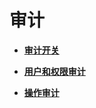 # 审计<a name="ZH-CN_TOPIC_0242371534"></a>

-   **[审计开关](审计开关.md)**  

-   **[用户和权限审计](用户和权限审计.md)**  

-   **[操作审计](操作审计.md)**  


